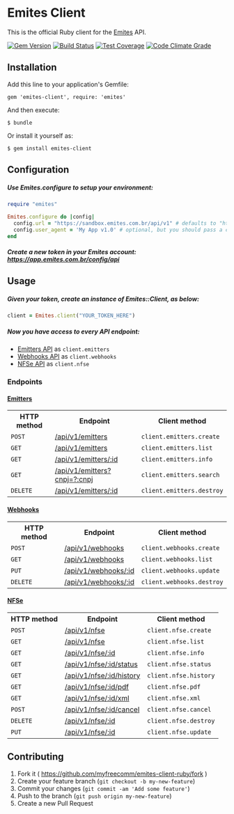 # Emites Client

This is the official Ruby client for the [Emites](https://app.emites.com.br) API.

[![Gem Version](https://badge.fury.io/rb/emites-client.png)](https://rubygems.org/gems/emites-client)
[![Build Status](https://api.travis-ci.org/myfreecomm/emites-client-ruby.svg?branch=master)](https://travis-ci.org/myfreecomm/emites-client-ruby)
[![Test Coverage](https://codeclimate.com/github/myfreecomm/emites-client-ruby/badges/coverage.svg)](https://codeclimate.com/github/myfreecomm/emites-client-ruby)
[![Code Climate Grade](https://codeclimate.com/github/myfreecomm/emites-client-ruby/badges/gpa.svg)](https://codeclimate.com/github/myfreecomm/emites-client-ruby)

## Installation

Add this line to your application's Gemfile:

    gem 'emites-client', require: 'emites'

And then execute:

    $ bundle

Or install it yourself as:

    $ gem install emites-client

## Configuration

##### Use Emites.configure to setup your environment:

```ruby
require "emites"

Emites.configure do |config|
  config.url = "https://sandbox.emites.com.br/api/v1" # defaults to "https://app.emites.com.br/api/v1"
  config.user_agent = 'My App v1.0' # optional, but you should pass a custom user-agent identifying your app
end
```
##### Create a new token in your Emites account: https://app.emites.com.br/config/api

## Usage

##### Given your token, create an instance of Emites::Client, as below:

```ruby 
client = Emites.client("YOUR_TOKEN_HERE") 
```

##### Now you have access to every API endpoint:

* [Emitters API](http://myfreecomm.github.io/emites/sandbox/v1/modules/emitter.html) as `client.emitters`
* [Webhooks API](http://myfreecomm.github.io/emites/sandbox/v1/modules/webhooks.html) as `client.webhooks`
* [NFSe API](http://myfreecomm.github.io/emites/sandbox/v1/modules/nfse.html) as `client.nfse`

### Endpoints

#### [Emitters](http://myfreecomm.github.io/emites/sandbox/v1/modules/emitter.html)

<table>
    <tr>
        <th>HTTP method</th>
        <th>Endpoint</th>
        <th>Client method</th>
    </tr>
    <tr>
        <td><code>POST</code></td>
        <td>
            <a href="http://myfreecomm.github.io/emites/sandbox/v1/modules/emitter.html#criacao" target="_blank">
                /api/v1/emitters
            </a>
        </td>
        <td>
            <code>client.emitters.create</code>
        </td>
    </tr>
    <tr>
        <td><code>GET</code></td>
        <td>
            <a href="http://myfreecomm.github.io/emites/sandbox/v1/modules/emitter.html#listagem" target="_blank">
                /api/v1/emitters
            </a>
        </td>
        <td>
            <code>client.emitters.list</code>
        </td>
    </tr>
    <tr>
        <td><code>GET</code></td>
        <td>
            <a href="http://myfreecomm.github.io/emites/sandbox/v1/modules/emitter.html#detalhes" target="_blank">
                /api/v1/emitters/:id
            </a>
        </td>
        <td>
            <code>client.emitters.info</code>
        </td>
    </tr>
    <tr>
        <td><code>GET</code></td>
        <td>
            <a href="http://myfreecomm.github.io/emites/sandbox/v1/modules/emitter.html#filtros" target="_blank">
                /api/v1/emitters?cnpj=?:cnpj
            </a>
        </td>
        <td>
            <code>client.emitters.search</code>
        </td>
    </tr>
    <tr>
        <td><code>DELETE</code></td>
        <td>
            <a href="http://myfreecomm.github.io/emites/sandbox/v1/modules/emitter.html#remocao" target="_blank">
                /api/v1/emitters/:id
            </a>
        </td>
        <td>
            <code>client.emitters.destroy</code>
        </td>
    </tr>
</table>

#### [Webhooks](http://myfreecomm.github.io/emites/sandbox/v1/modules/webhooks.html)

<table>
    <tr>
        <th>HTTP method</th>
        <th>Endpoint</th>
        <th>Client method</th>
    </tr>
    <tr>
        <td><code>POST</code></td>
        <td>
            <a href="http://myfreecomm.github.io/emites/sandbox/v1/modules/webhooks.html#criacao" target="_blank">
                /api/v1/webhooks
            </a>
        </td>
        <td>
            <code>client.webhooks.create</code>
        </td>
    </tr>
    <tr>
        <td><code>GET</code></td>
        <td>
            <a href="http://myfreecomm.github.io/emites/sandbox/v1/modules/webhooks.html#listagem" target="_blank">
                /api/v1/webhooks
            </a>
        </td>
        <td>
            <code>client.webhooks.list</code>
        </td>
    </tr>
    <tr>
        <td><code>PUT</code></td>
        <td>
            <a href="http://myfreecomm.github.io/emites/sandbox/v1/modules/webhooks.html#atualizacao" target="_blank">
                /api/v1/webhooks/:id
            </a>
        </td>
        <td>
            <code>client.webhooks.update</code>
        </td>
    </tr>
    <tr>
        <td><code>DELETE</code></td>
        <td>
            <a href="http://myfreecomm.github.io/emites/sandbox/v1/modules/webhooks.html#remocao" target="_blank">
                /api/v1/webhooks/:id
            </a>
        </td>
        <td>
            <code>client.webhooks.destroy</code>
        </td>
    </tr>
</table>

#### [NFSe](http://myfreecomm.github.io/emites/sandbox/v1/modules/nfse.html)

<table>
    <tr>
        <th>HTTP method</th>
        <th>Endpoint</th>
        <th>Client method</th>
    </tr>
    <tr>
        <td><code>POST</code></td>
        <td>
            <a href="http://myfreecomm.github.io/emites/sandbox/v1/modules/nfse.html#criacao" target="_blank">
                /api/v1/nfse
            </a>
        </td>
        <td>
            <code>client.nfse.create</code>
        </td>
    </tr>
    <tr>
        <td><code>GET</code></td>
        <td>
            <a href="http://myfreecomm.github.io/emites/sandbox/v1/modules/nfse.html#listagem" target="_blank">
                /api/v1/nfse
            </a>
        </td>
        <td>
            <code>client.nfse.list</code>
        </td>
    </tr>
    <tr>
        <td><code>GET</code></td>
        <td>
            <a href="http://myfreecomm.github.io/emites/sandbox/v1/modules/nfse.html#detalhes" target="_blank">
                /api/v1/nfse/:id
            </a>
        </td>
        <td>
            <code>client.nfse.info</code>
        </td>
    </tr>
    <tr>
        <td><code>GET</code></td>
        <td>
            <a href="http://myfreecomm.github.io/emites/sandbox/v1/modules/nfse.html#status" target="_blank">
                /api/v1/nfse/:id/status
            </a>
        </td>
        <td>
            <code>client.nfse.status</code>
        </td>
    </tr>
    <tr>
        <td><code>GET</code></td>
        <td>
            <a href="http://myfreecomm.github.io/emites/sandbox/v1/modules/nfse.html#historico" target="_blank">
                /api/v1/nfse/:id/history
            </a>
        </td>
        <td>
            <code>client.nfse.history</code>
        </td>
    </tr>
    <tr>
        <td><code>GET</code></td>
        <td>
            <a href="http://myfreecomm.github.io/emites/sandbox/v1/modules/nfse.html#pdf" target="_blank">
                /api/v1/nfse/:id/pdf
            </a>
        </td>
        <td>
            <code>client.nfse.pdf</code>
        </td>
    </tr>
    <tr>
        <td><code>GET</code></td>
        <td>
            <a href="http://myfreecomm.github.io/emites/sandbox/v1/modules/nfse.html#xml" target="_blank">
                /api/v1/nfse/:id/xml
            </a>
        </td>
        <td>
            <code>client.nfse.xml</code>
        </td>
    </tr>
    <tr>
        <td><code>POST</code></td>
        <td>
            <a href="http://myfreecomm.github.io/emites/sandbox/v1/modules/nfse.html#cancelamento" target="_blank">
                /api/v1/nfse/:id/cancel
            </a>
        </td>
        <td>
            <code>client.nfse.cancel</code>
        </td>
    </tr>
    <tr>
        <td><code>DELETE</code></td>
        <td>
            <a href="http://myfreecomm.github.io/emites/sandbox/v1/modules/nfse.html#remocao" target="_blank">
                /api/v1/nfse/:id
            </a>
        </td>
        <td>
            <code>client.nfse.destroy</code>
        </td>
    </tr>
    <tr>
        <td><code>PUT</code></td>
        <td>
            <a href="http://myfreecomm.github.io/emites/sandbox/v1/modules/nfse.html#atualizacao-parcial-e-completa" target="_blank">
                /api/v1/nfse/:id
            </a>
        </td>
        <td>
            <code>client.nfse.update</code>
        </td>
    </tr>
</table>

## Contributing

1. Fork it ( https://github.com/myfreecomm/emites-client-ruby/fork )
2. Create your feature branch (`git checkout -b my-new-feature`)
3. Commit your changes (`git commit -am 'Add some feature'`)
4. Push to the branch (`git push origin my-new-feature`)
5. Create a new Pull Request

